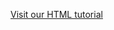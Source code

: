<html>
<head>
<title> R8 Cars  </title>
</head>
<style>
body {
    background-image: url("http://www.myfreetextures.com/wp-content/uploads/2015/01/light-gray-asphalt-road-background-image.jpg");
}
</style>
</head>
<body>
<p><a href="http://www.w3schools.com/html/">Visit our HTML tutorial</a></p>
</body>
</html>
